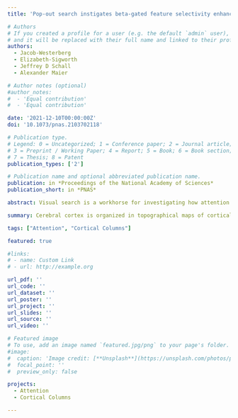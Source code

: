 ```yaml
---
title: 'Pop-out search instigates beta-gated feature selectivity enhancement across V4 layers'

# Authors
# If you created a profile for a user (e.g. the default `admin` user), write the username (folder name) here
# and it will be replaced with their full name and linked to their profile.
authors:
  - Jacob-Westerberg
  - Elizabeth-Sigworth
  - Jeffrey D Schall
  - Alexander Maier

# Author notes (optional)
#author_notes:
#  - 'Equal contribution'
#  - 'Equal contribution'

date: '2021-12-10T00:00:00Z'
doi: '10.1073/pnas.2103702118'

# Publication type.
# Legend: 0 = Uncategorized; 1 = Conference paper; 2 = Journal article;
# 3 = Preprint / Working Paper; 4 = Report; 5 = Book; 6 = Book section;
# 7 = Thesis; 8 = Patent
publication_types: ['2']

# Publication name and optional abbreviated publication name.
publication: in *Proceedings of the National Academy of Sciences*
publication_short: in *PNAS*

abstract: Visual search is a workhorse for investigating how attention inter- acts with processing of sensory information. Attentional selection has been linked to altered cortical sensory responses and fea- ture preferences (i.e., tuning). However, attentional modulation of feature selectivity during search is largely unexplored. Here we map the spatiotemporal profile of feature selectivity during singleton search. Monkeys performed a search where a pop-out feature determined the target of attention. We recorded laminar neural responses from visual area V4. We first identified “feature columns” which showed preference for individual colors. In the unattended condition, feature columns were significantly more selective in superficial relative to middle and deep layers. Attend- ing a stimulus increased selectivity in all layers but not equally. Feature selectivity increased most in the deep layers, leading to higher selectivity in extragranular layers as compared to the mid- dle layer. This attention-induced enhancement was rhythmically gated in phase with the beta-band local field potential. Beta power dominated both extragranular laminar compartments, but current source density analysis pointed to an origin in superficial layers, specifically. While beta-band power was present regardless of attentional state, feature selectivity was only gated by beta in the attended condition. Neither the beta oscillation nor its gating of feature selectivity varied with microsaccade production. Im- portantly, beta modulation of neural activity predicted response times, suggesting a direct link between attentional gating and behavioral output. Together, these findings suggest beta-range synaptic activation in V4’s superficial layers rhythmically gates attentional enhancement of feature tuning in a way that affects the speed of attentional selection.

summary: Cerebral cortex is organized in topographical maps of cortical columns. These columns consist of mesoscopic neural circuits that preferentially respond to certain stimulus features like color. We show that attending a visual stimulus results in rhythmic gating of feature preferences along cortical columns. The strength of that rhythm directly impacts the behavioral outcome. These findings demonstrate that the dynamics of feature preferences in cortical columns underlie at least some of the rhythmicity that is associated with attention.

tags: ["Attention", "Cortical Columns"]

featured: true

#links:
# - name: Custom Link
# - url: http://example.org

url_pdf: ''
url_code: ''
url_dataset: ''
url_poster: ''
url_project: ''
url_slides: ''
url_source: ''
url_video: ''

# Featured image
# To use, add an image named `featured.jpg/png` to your page's folder.
#image:
#  caption: 'Image credit: [**Unsplash**](https://unsplash.com/photos/pLCdAaMFLTE)'
#  focal_point: ''
#  preview_only: false

projects:
  - Attention
  - Cortical Columns

---
```

